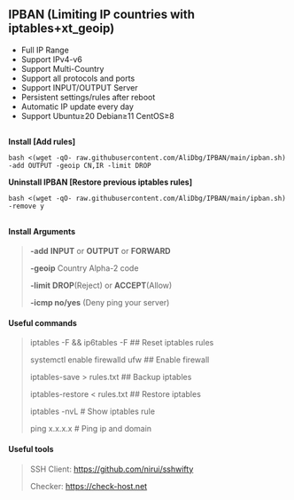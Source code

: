 ## IPBAN (Limiting IP countries with iptables+xt_geoip)

- Full IP Range
- Support IPv4-v6
- Support Multi-Country
- Support all protocols and ports
- Support INPUT/OUTPUT Server
- Persistent settings/rules after reboot
- Automatic IP update every day
- Support Ubuntu≥20 Debian≥11 CentOS≥8
## 

**Install [Add rules]**
```
bash <(wget -qO- raw.githubusercontent.com/AliDbg/IPBAN/main/ipban.sh) -add OUTPUT -geoip CN,IR -limit DROP
```

**Uninstall IPBAN [Restore previous iptables rules]**
```
bash <(wget -qO- raw.githubusercontent.com/AliDbg/IPBAN/main/ipban.sh) -remove y
```

## 
#### Install Arguments
>
> **-add** **INPUT** or **OUTPUT** or **FORWARD**
>
> **-geoip** Country Alpha-2 code
>
> **-limit**  **DROP**(Reject) or **ACCEPT**(Allow)
>
> **-icmp no/yes** (Deny ping your server)

#### Useful commands
> iptables -F && ip6tables -F ## Reset iptables rules
> 
> systemctl enable firewalld ufw ## Enable firewall
> 
> iptables-save > rules.txt ## Backup iptables
> 
> iptables-restore < rules.txt ## Restore iptables
> 
> iptables -nvL # Show iptables rule
>
> ping x.x.x.x # Ping ip and domain

#### Useful tools
> SSH Client: https://github.com/nirui/sshwifty
>
> Checker: https://check-host.net
